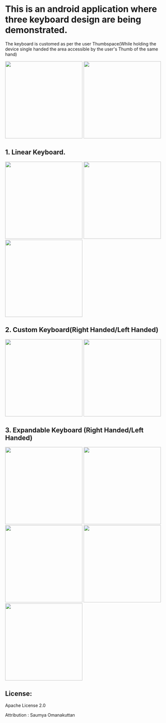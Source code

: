 # This is an android application where three keyboard design  are being demonstrated.

The keyboard is customed as per the user Thumbspace(While holding the device single handed the area accessible by the user's Thumb of the same hand)

<img src=https://user-images.githubusercontent.com/56184814/117561028-aeba7d00-b058-11eb-90cd-7d6f8bb525ec.png width =250>     <img src=https://user-images.githubusercontent.com/56184814/117561038-c1cd4d00-b058-11eb-82f4-e4871faac993.png width =250> 
## 1. Linear Keyboard.
<img src=https://user-images.githubusercontent.com/56184814/117560953-1ae8b100-b058-11eb-9f34-9e6eb33e5415.png width =250>     <img src=https://user-images.githubusercontent.com/56184814/117560956-1ae8b100-b058-11eb-80ea-3322a8eb79e5.png width =250>    <img src=https://user-images.githubusercontent.com/56184814/117560957-1b814780-b058-11eb-9629-70cb9c7167bb.png width =250>

## 2. Custom Keyboard(Right Handed/Left Handed)
<img src=https://user-images.githubusercontent.com/56184814/117761646-5799e100-b1ed-11eb-9ad9-e34216874652.png width =250>    <img src=https://user-images.githubusercontent.com/56184814/117761649-58cb0e00-b1ed-11eb-9d7a-86b9271cecf6.png width =250>
## 3. Expandable Keyboard (Right Handed/Left Handed)
<img src=https://user-images.githubusercontent.com/56184814/117560988-49668c00-b058-11eb-8912-c0333e84ea43.png width =250>    <img src=https://user-images.githubusercontent.com/56184814/117560991-49ff2280-b058-11eb-879c-6a1a54b7ef6f.png width=250>    <img src=https://user-images.githubusercontent.com/56184814/117560993-49ff2280-b058-11eb-9432-4528260a18c7.png width =250>        <img src=https://user-images.githubusercontent.com/56184814/117560989-49668c00-b058-11eb-9940-af54f6e0f4e2.png width =250>    <img src=https://user-images.githubusercontent.com/56184814/117560990-49ff2280-b058-11eb-9740-a1e890baf0a5.png width =250>    

## License: 

Apache License 2.0

Attribution : Saumya Omanakuttan
 


